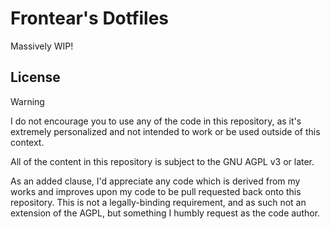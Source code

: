 # Frontear's Dotfiles

Massively WIP!

## License

> [!WARNING]
> I do not encourage you to use any of the code in this repository, as it's
> extremely personalized and not intended to work or be used outside of this
> context.

All of the content in this repository is subject to the GNU AGPL v3 or later.

As an added clause, I'd appreciate any code which is derived from my works and
improves upon my code to be pull requested back onto this repository. This is
not a legally-binding requirement, and as such not an extension of the AGPL, but
something I humbly request as the code author.